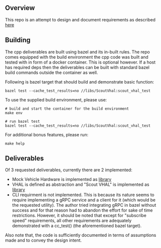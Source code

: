 Overview
--------

This repo is an attempt to design and document requirements as described
[here](docs/Take-home_interview_embedded_engineer_interview_-_May_2024.pdf)

Building
--------

The cpp deliverables are built using bazel and its in-built rules. The repo
comes equipped with the build environment the cpp code was built and tested
with in form of a docker container. This is optional however. If a host
has required deps then the deliverables can be built with standard bazel
build commands outside the container as well.

Following is bazel target that should build and demonstrate basic function:
```
bazel test --cache_test_results=no //libs/ScoutVhal:scout_vhal_test
```

To use the supplied build environment, please use:
```
# build and start the container for the build environment
make env

# run bazel test
bazel test --cache_test_results=no //libs/ScoutVhal:scout_vhal_test
```
For additional bonus features, please run:
```
make help
```

Deliverables
------------
Of 3 requested deliverables, currently there are 2 implemented:
- Mock Vehicle Hardware is implemented as [library](libs/MockHw/)
- VHAL is defined as abstraction and "Scout VHAL" is implemented as [library](libs/ScoutVhal/)
- CLI requirment is not implemented. This is because its nature seems to require implementing
  a gRPC service and a client for it (which would be the requested utility). The author tried
  integrating gRPC in bazel without success and for that reason had to abandon the effort for
  sake of time restrictions. However, it should be noted that except for "subscribe speed"
  requirements, all other requirements are adequately demonstrated with a cc_test() (the
  aforementioned bazel target).

Also note that, the code is sufficiently documented in terms of assumptions made and to convey
the design intent.
